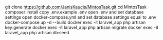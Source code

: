 git clone https://github.com/JanisKaucis/MintosTask.git
cd MintosTask
composer install
copy .env.example .env
open .env and set database settings
open docker-compose.yml and set database settings equal to .env
docker-compose up -d --build
docker exec -it laravel_app php artisan key:generate
docker exec -it laravel_app php artisan migrate
docker exec -it laravel_app php artisan db:seed
